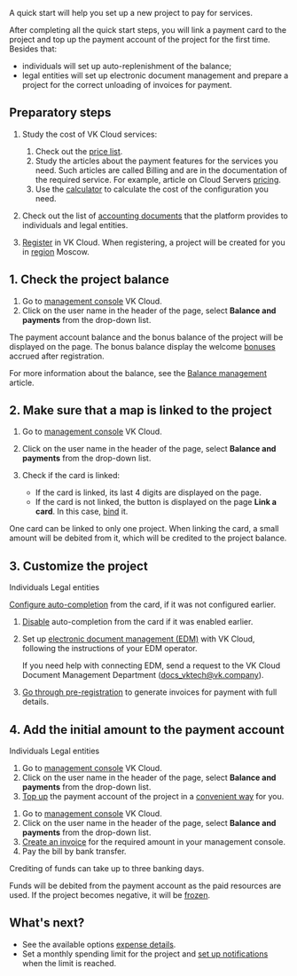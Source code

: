 A quick start will help you set up a new project to pay for services.

After completing all the quick start steps, you will link a payment card to the project and top up the payment account of the project for the first time. Besides that:

- individuals will set up auto-replenishment of the balance;
- legal entities will set up electronic document management and prepare a project for the correct unloading of invoices for payment.

## Preparatory steps

1. Study the cost of VK Cloud services:

   1. Check out the [price list](https://cloud.vk.com/pricelist/).
   1. Study the articles about the payment features for the services you need. Such articles are called Billing and are in the documentation of the required service. For example, article on Cloud Servers [pricing](/en/computing/iaas/tariffication).
   1. Use the [calculator](https://cloud.vk.com/en/pricing) to calculate the cost of the configuration you need.

1. Check out the list of [accounting documents](../concepts/report) that the platform provides to individuals and legal entities.
1. [Register](/en/intro/start/account-registration) in VK Cloud. When registering, a project will be created for you in [region](/en/tools-for-using-services/account/concepts/regions) Moscow.

## 1. Check the project balance

1. Go to [management console](https://msk.cloud.vk.com/app/en/) VK Cloud.
1. Click on the user name in the header of the page, select **Balance and payments** from the drop-down list.

The payment account balance and the bonus balance of the project will be displayed on the page. The bonus balance display the welcome [bonuses](../concepts/balance) accrued after registration.

For more information about the balance, see the [Balance management](../service-management/payment) article.

## 2. Make sure that a map is linked to the project

1. Go to [management console](https://msk.cloud.vk.com/app/en/) VK Cloud.
1. Click on the user name in the header of the page, select **Balance and payments** from the drop-down list.
1. Check if the card is linked:

   - If the card is linked, its last 4 digits are displayed on the page.
   - If the card is not linked, the button is displayed on the page **Link a card**. In this case, [bind](../service-management/add-card#bind_the_card) it.

One card can be linked to only one project. When linking the card, a small amount will be debited from it, which will be credited to the project balance.

## 3. Customize the project

<tabs>
<tablist>
<tab>Individuals</tab>
<tab>Legal entities</tab>
</tablist>
<tabpanel>

[Configure auto-completion](../service-management/add-card#configure_auto_completion) from the card, if it was not configured earlier.

</tabpanel>
<tabpanel>

1. [Disable](../service-management/add-card#configure_auto_completion) auto-completion from the card if it was enabled earlier.
1. Set up [electronic document management (EDM)](../concepts/report) with VK Cloud, following the instructions of your EDM operator.

   If you need help with connecting EDM, send a request to the VK Cloud Document Management Department (docs_vktech@vk.company).

1. [Go through pre-registration](../service-management/corporate#additional_registration_of_legal_entities) to generate invoices for payment with full details.

</tabpanel>
</tabs>

## 4. Add the initial amount to the payment account

<tabs>
<tablist>
<tab>Individuals</tab>
<tab>Legal entities</tab>
</tablist>
<tabpanel>

1. Go to [management console](https://msk.cloud.vk.com/app/en/) VK Cloud.
1. Click on the user name in the header of the page, select **Balance and payments** from the drop-down list.
1. [Top up](../service-management/payment#making_a_payment) the payment account of the project in a [convenient way](../concepts/payment-methods) for you.

</tabpanel>
<tabpanel>

1. Go to [management console](https://msk.cloud.vk.com/app/en/) VK Cloud.
1. Click on the user name in the header of the page, select **Balance and payments** from the drop-down list.
1. [Create an invoice](../service-management/bill-generation) for the required amount in your management console.
1. Pay the bill by bank transfer.

Crediting of funds can take up to three banking days.

</tabpanel>
</tabs>

Funds will be debited from the payment account as the paid resources are used. If the project becomes negative, it will be [frozen](/en/tools-for-using-services/account/concepts/projects#automatic_freezing_of_the_project).

## What's next?

- See the available options [expense details](../service-management/detail).
- Set a monthly spending limit for the project and [set up notifications](../service-management/payment#expenses_notifications) when the limit is reached.
